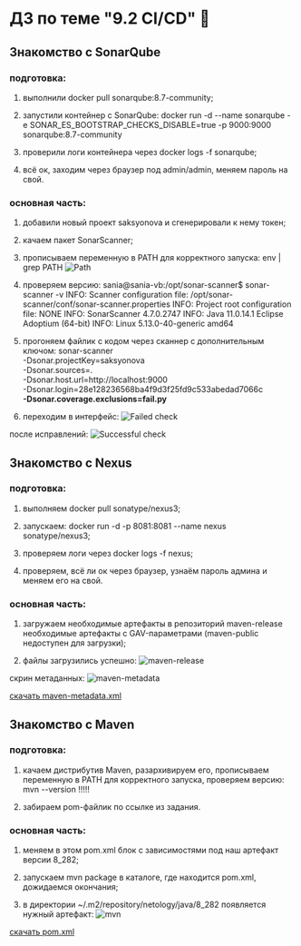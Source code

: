 # ДЗ по теме "9.2 CI/CD" :whale2:
  
  
## Знакомство с SonarQube
  
### подготовка:
  
1. выполнили docker pull sonarqube:8.7-community;
  
2. запустили контейнер с SonarQube: 
	docker run -d --name sonarqube -e SONAR_ES_BOOTSTRAP_CHECKS_DISABLE=true -p 9000:9000 sonarqube:8.7-community
  
3. проверили логи контейнера через docker logs -f sonarqube;
  
4. всё ок, заходим через браузер под admin/admin, меняем пароль на свой.
  
### основная часть:
  
1. добавили новый проект saksyonova и сгенерировали к нему токен;
  
2. качаем пакет SonarScanner;
  
3. прописываем переменную в PATH для корректного запуска:
	env | grep PATH
	![Path](https://i.ibb.co/1X6mrhG/Untitled-picture.png)
  
4. проверяем версию:
	sania@sania-vb:/opt/sonar-scanner$ sonar-scanner -v
		INFO: Scanner configuration file: /opt/sonar-scanner/conf/sonar-scanner.properties
		INFO: Project root configuration file: NONE
		INFO: SonarScanner 4.7.0.2747
		INFO: Java 11.0.14.1 Eclipse Adoptium (64-bit)
		INFO: Linux 5.13.0-40-generic amd64
  
5. прогоняем файлик с кодом через сканнер с дополнительным ключом:
	sonar-scanner \
	  -Dsonar.projectKey=saksyonova \
	  -Dsonar.sources=. \
	  -Dsonar.host.url=http://localhost:9000 \
	  -Dsonar.login=28e128236568ba4f9d3f25fd9c533abedad7066c \
	  **-Dsonar.coverage.exclusions=fail.py**
  
6. переходим в интерфейс:
![Failed check](https://i.ibb.co/XjrKqW6/sonar-failed.png)
  
после исправлений:
![Successful check](https://i.ibb.co/JBZ9TG5/sonar-successful.png)
  
  
## Знакомство с Nexus
  
### подготовка:
  
1. выполняем docker pull sonatype/nexus3;
  
2. запускаем: docker run -d -p 8081:8081 --name nexus sonatype/nexus3;
  
3. проверяем логи через docker logs -f nexus;
  
4. проверяем, всё ли ок через браузер, узнаём пароль админа и меняем его на свой.
  
### основная часть:
  
1. загружаем необходимые артефакты в репозиторий maven-release необходимые артефакты с GAV-параметрами (maven-public недоступен для загрузки);

2. файлы загрузились успешно:
![maven-release](https://i.ibb.co/gggxq8h/Untitled-picture2.png)
  
скрин метаданных:
![maven-metadata](https://i.ibb.co/zxQr7fk/maven-metadata.png)

[скачать maven-metadata.xml](https://github.com/saksyonova/DevOps-Netology/blob/main/maven-metadata.xml)
  
  
## Знакомство с Maven
    
### подготовка:
  
1. качаем дистрибутив Maven, разархивируем его, прописываем переменную в PATH для корректного запуска, проверяем версию:
	mvn --version
	!!!!!
  
2. забираем pom-файлик по ссылке из задания.
  
### основная часть:
  
1. меняем в этом pom.xml блок с зависимостями под наш артефакт версии 8_282;

2. запускаем mvn package в каталоге, где находится pom.xml, дожидаемся окончания;

3. в директории ~/.m2/repository/netology/java/8_282 появляется нужный артефакт:
![mvn](https://i.ibb.co/kmtmqN0/Untitled-picture3.png)

[скачать pom.xml](https://github.com/saksyonova/DevOps-Netology/blob/main/pom.xml)